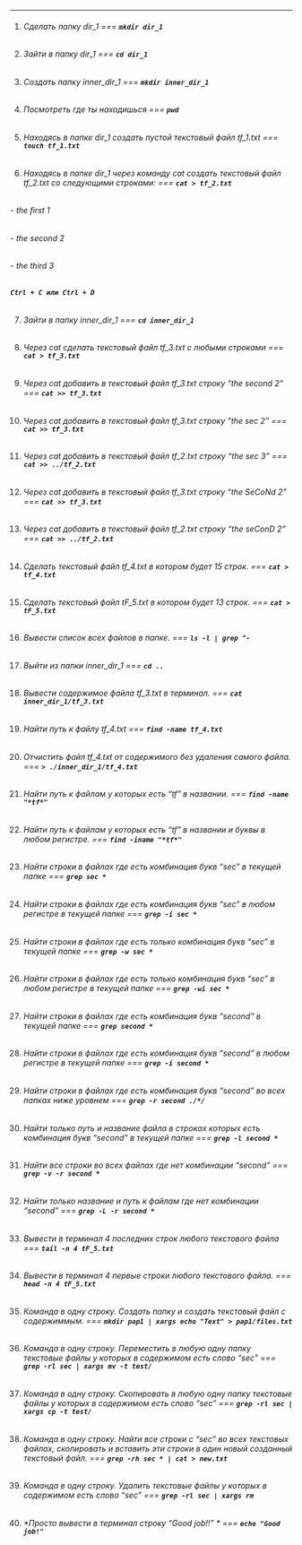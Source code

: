 ***
1. ###### *Сделать папку dir_1* === **`mkdir dir_1`**

2. ###### *Зайти в папку dir_1* === **`cd dir_1`**
 
3. ###### *Создать папку inner_dir_1* === **`mkdir inner_dir_1`**
 
4. ###### *Посмотреть где ты находишься* === **`pwd`**
 
5. ###### *Находясь в папке dir_1 создать пустой текстовый файл tf_1.txt* === **`touch tf_1.txt`**
 
6. ###### *Находясь в папке dir_1 через команду cat создать текстовый файл tf_2.txt со следующими строками:* === **`cat > tf_2.txt`**

###### *- the first 1*
###### *- the second 2*
###### *- the third 3*

###### **`Ctrl + C или Ctrl + D`**

7. ###### *Зайти в папку inner_dir_1* === **`cd inner_dir_1`**
 
8. ###### *Через cat сделать текстовый файл tf_3.txt  c любыми строками* === **`cat > tf_3.txt`**
 
9. ###### *Через cat добавить в текстовый файл tf_3.txt строку “the second 2”* === **`cat >> tf_3.txt`**
 
10. ###### *Через cat добавить в текстовый файл tf_3.txt строку “the sec 2”* === **`cat >> tf_3.txt`**
 
11. ###### *Через cat добавить в текстовый файл tf_2.txt строку “the sec 3”* === **`cat >> ../tf_2.txt`**
 
12. ###### *Через cat добавить в текстовый файл tf_3.txt строку “the SeCoNd 2”* === **`cat >> tf_3.txt`**
 
13. ###### *Через cat добавить в текстовый файл tf_2.txt строку “the seConD 2”* === **`cat >> ../tf_2.txt`**
 
14. ###### *Сделать текстовый файл tf_4.txt в котором будет 15 строк.* === **`cat > tf_4.txt`**
 
15. ###### *Сделать текстовый файл tF_5.txt в котором будет 13 строк.* === **`cat > tF_5.txt`**
 
16. ###### *Вывести список всех файлов в папке.* === **`ls -l | grep ^-`**
 
17. ###### *Выйти из папки inner_dir_1* === **`cd ..`**
 
18. ###### *Вывести содержимое файла tf_3.txt в терминал.* === **`cat inner_dir_1/tf_3.txt`**
 
19. ###### *Найти путь к файлу tf_4.txt* === **`find -name tf_4.txt`**
 
20. ###### *Отчистить файл tf_4.txt от содержимого без удаления самого файла.* === **`> ./inner_dir_1/tf_4.txt`**
 
21. ###### *Найти путь к файлам у которых есть  “tf” в названии.* === **`find -name "*tf*"`**
 
22. ###### *Найти путь к файлам у которых есть  “tf” в названии и буквы в любом регистре.* === **`find -iname "*tf*"`**
 
23. ###### *Найти строки в файлах где есть комбинация букв “sec” в текущей папке* === **`grep sec *`**
 
24. ###### *Найти строки в файлах где есть комбинация букв “sec” в любом регистре в текущей папке* === **`grep -i sec *`**
 
25. ###### *Найти строки в файлах где есть только комбинация букв “sec” в текущей папке* === **`grep -w sec *`**
 
26. ###### *Найти строки в файлах где есть только комбинация букв “sec” в любом регистре в текущей папке* === **`grep -wi sec *`**
 
27. ###### *Найти строки в файлах где есть комбинация букв “second” в текущей папке* === **`grep second *`**
 
28. ###### *Найти строки в файлах где есть комбинация букв “second” в любом регистре в текущей папке* === **`grep -i second *`**
 
29. ###### *Найти строки в файлах где есть комбинация букв “second” во всех папках ниже уровнем* === **`grep -r second ./*/`**
 
30. ###### *Найти только путь и название файла в строках которых есть комбинация букв “second” в текущей папке* === **`grep -l second *`**
 
31. ###### *Найти все строки во всех файлах где нет комбинации “second”* === **`grep -v -r second *`**
 
32. ###### *Найти только название и путь к файлам где нет комбинации “second”* === **`grep -L -r second *`**
 
33. ###### *Вывести в терминал 4 последних строк любого текстового файла* === **`tail -n 4 tF_5.txt`**
 
34. ###### *Вывести в терминал 4 первые строки любого текстового файла.* === **`head -n 4 tF_5.txt`**
 
35. ###### *Команда в одну строку. Создать папку и создать текстовый файл с содержиммым.* === **`mkdir pap1 | xargs echo "Text" > pap1/files.txt`**
 
36. ###### *Команда в одну строку. Переместить в любую одну папку текстовые файлы у которых в содержимом есть слово “sec”* === **`grep -rl sec | xargs mv -t test/`**
 
37. ###### *Команда в одну строку. Скопировать в любую одну папку текстовые файлы у которых в содержимом есть слово “sec”* === **`grep -rl sec | xargs cp -t test/`**
 
38. ###### *Команда в одну строку. Найти все строки c “sec” во всех текстовых файлах, скопировать и вставить эти строки в один новый созданный текстовый файл.* === **`grep -rh sec * | cat > new.txt`**
 
39. ###### *Команда в одну строку. Удалить текстовые файлы у которых в содержимом есть слово “sec”* === **`grep -rl sec | xargs rm`**
 
40. ###### *Просто вывести в терминал строку “Good job!!” * === **`echo "Good job!"`**
